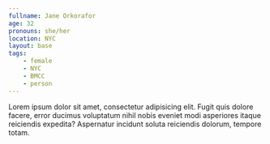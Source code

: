 ```yaml
---
fullname: Jane Orkorafor
age: 32
pronouns: she/her
location: NYC
layout: base
tags:
    - female
    - NYC
    - BMCC
    - person
---
```



Lorem ipsum dolor sit amet, consectetur adipisicing elit. Fugit quis dolore facere, error ducimus voluptatum nihil nobis eveniet modi asperiores itaque reiciendis expedita? Aspernatur incidunt soluta reiciendis dolorum, tempore totam.
